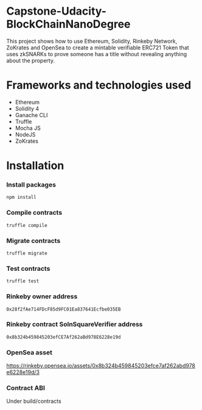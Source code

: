 # Capstone-Udacity-BlockChainNanoDegree

This project shows how to use Ethereum, Solidity, Rinkeby Network, ZoKrates and OpenSea to create a mintable verifiable ERC721 Token that uses zkSNARKs to prove someone has a title without revealing anything about the property.


# Frameworks and technologies used
* Ethereum
* Solidity 4
* Ganache CLI
* Truffle
* Mocha JS
* NodeJS
* ZoKrates

# Installation
### Install packages
```
npm install
```

### Compile contracts
```
truffle compile
```

### Migrate contracts
```
truffle migrate
```


### Test contracts
```
truffle test
```

### Rinkeby owner address
```
0x28f2fAe714FDcF85d9FC01Ea837641Ecfbe035EB
```

### Rinkeby contract SolnSquareVerifier address
```
0x8b324b459845203efCE7Af262aBd978E6228e19d
```

### OpenSea asset
https://rinkeby.opensea.io/assets/0x8b324b459845203efce7af262abd978e6228e19d/3

### Contract ABI
Under build/contracts
